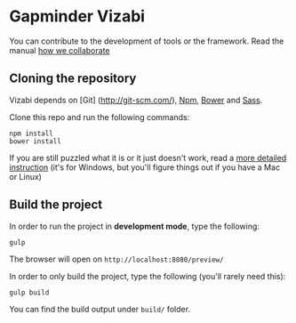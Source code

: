 # Gapminder Vizabi

You can contribute to the development of tools or the framework. Read the manual [how we collaborate](https://docs.google.com/document/d/1UOXjD0SKxN7vDQGC31ddVd-kaVXClSCzfGPvYjqQrFQ/edit?usp=sharing)

## Cloning the repository

Vizabi depends on [Git] (http://git-scm.com/), [Npm](https://github.com/npm/npm), [Bower](https://github.com/bower/bower) and [Sass](http://sass-lang.com/install).

Clone this repo and run the following commands:

```shell
npm install
bower install
```

If you are still puzzled what it is or it just doesn't work, read a [more detailed instruction](https://github.com/Gapminder/vizabi/wiki/Quickstart-for-Windows) 
(it's for Windows, but you'll figure things out if you have a Mac or Linux)

## Build the project

In order to run the project in **development mode**, type the following:

```shell
gulp
```

The browser will open on `http://localhost:8080/preview/`

In order to only build the project, type the following (you'll rarely need this):

```shell
gulp build
```

You can find the build output under ```build/``` folder.
